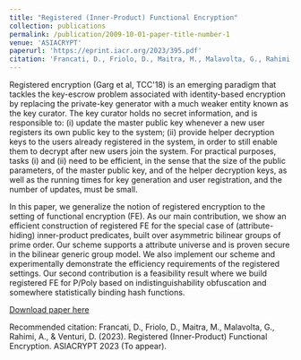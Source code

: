 ```yaml
---
title: "Registered (Inner-Product) Functional Encryption"
collection: publications
permalink: /publication/2009-10-01-paper-title-number-1
venue: 'ASIACRYPT'
paperurl: 'https://eprint.iacr.org/2023/395.pdf'
citation: 'Francati, D., Friolo, D., Maitra, M., Malavolta, G., Rahimi, A., & Venturi, D. (2023). Registered (Inner-Product) Functional Encryption. ASIACRYPT 2023 (To appear)'
---
```


Registered encryption (Garg et al, TCC'18) is an emerging  paradigm that tackles the key-escrow problem associated with identity-based encryption by replacing the private-key generator with a much weaker entity known as the key curator. The key curator holds no secret information, and is responsible to: 
(i) update the master public key whenever a new user registers its own public key to the system;
(ii) provide helper decryption keys to the  users already registered in the system, in order to still enable them to decrypt after new users join the system.
For practical purposes, tasks (i) and (ii) need to be efficient, in the sense that the size of the public parameters, of the master public key, and of the helper decryption keys, as well as the running times for key generation and user registration, and the number of updates, must be small.

In this paper, we generalize the notion of registered encryption to the setting of functional encryption (FE). As our main contribution, we show an efficient construction of registered FE for the special case of (attribute-hiding) inner-product predicates, built over asymmetric bilinear groups of prime order. Our scheme supports a  attribute universe and is proven secure in the bilinear generic group model. We also implement our scheme and experimentally demonstrate the efficiency requirements of the registered settings. Our second contribution is a feasibility result where we build registered FE for P/Poly  based on indistinguishability obfuscation and somewhere statistically binding hash functions.

[Download paper here](https://eprint.iacr.org/2023/395.pdf)

Recommended citation: Francati, D., Friolo, D., Maitra, M., Malavolta, G., Rahimi, A., & Venturi, D. (2023). Registered (Inner-Product) Functional Encryption. ASIACRYPT 2023 (To appear).
